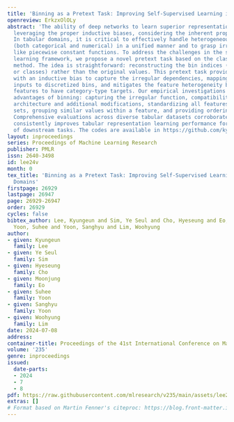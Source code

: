 ```yaml
---
title: 'Binning as a Pretext Task: Improving Self-Supervised Learning in Tabular Domains'
openreview: ErkzxOlOLy
abstract: 'The ability of deep networks to learn superior representations hinges on
  leveraging the proper inductive biases, considering the inherent properties of datasets.
  In tabular domains, it is critical to effectively handle heterogeneous features
  (both categorical and numerical) in a unified manner and to grasp irregular functions
  like piecewise constant functions. To address the challenges in the self-supervised
  learning framework, we propose a novel pretext task based on the classical binning
  method. The idea is straightforward: reconstructing the bin indices (either orders
  or classes) rather than the original values. This pretext task provides the encoder
  with an inductive bias to capture the irregular dependencies, mapping from continuous
  inputs to discretized bins, and mitigates the feature heterogeneity by setting all
  features to have category-type targets. Our empirical investigations ascertain several
  advantages of binning: capturing the irregular function, compatibility with encoder
  architecture and additional modifications, standardizing all features into equal
  sets, grouping similar values within a feature, and providing ordering information.
  Comprehensive evaluations across diverse tabular datasets corroborate that our method
  consistently improves tabular representation learning performance for a wide range
  of downstream tasks. The codes are available in https://github.com/kyungeun-lee/tabularbinning.'
layout: inproceedings
series: Proceedings of Machine Learning Research
publisher: PMLR
issn: 2640-3498
id: lee24v
month: 0
tex_title: 'Binning as a Pretext Task: Improving Self-Supervised Learning in Tabular
  Domains'
firstpage: 26929
lastpage: 26947
page: 26929-26947
order: 26929
cycles: false
bibtex_author: Lee, Kyungeun and Sim, Ye Seul and Cho, Hyeseung and Eo, Moonjung and
  Yoon, Suhee and Yoon, Sanghyu and Lim, Woohyung
author:
- given: Kyungeun
  family: Lee
- given: Ye Seul
  family: Sim
- given: Hyeseung
  family: Cho
- given: Moonjung
  family: Eo
- given: Suhee
  family: Yoon
- given: Sanghyu
  family: Yoon
- given: Woohyung
  family: Lim
date: 2024-07-08
address:
container-title: Proceedings of the 41st International Conference on Machine Learning
volume: '235'
genre: inproceedings
issued:
  date-parts:
  - 2024
  - 7
  - 8
pdf: https://raw.githubusercontent.com/mlresearch/v235/main/assets/lee24v/lee24v.pdf
extras: []
# Format based on Martin Fenner's citeproc: https://blog.front-matter.io/posts/citeproc-yaml-for-bibliographies/
---
```

